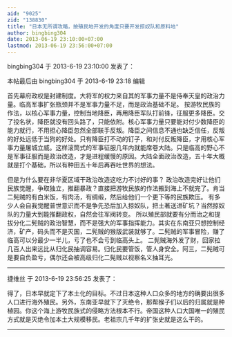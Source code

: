 ```yaml
---
aid: "9025"
zid: "138830"
title: "日本无所谓攻略，按殖民地开发的角度只要开发掠奴队和原料地"
author: bingbing304
date: 2013-06-19 23:10:00+07:00
lastmod: 2013-06-19 23:56:00+07:00
---
```


bingbing304 于 2013-6-19 23:10:00 发表了：

本帖最后由 bingbing304 于 2013-6-19 23:18 编辑

首先幕府政权是封建制度。大将军的权力来自其的军事力量不是侍奉天皇的政治力量。临高军事扩张瓶颈并不是军事力量不足，而是政治基础不足。 按游牧民族的作法，以核心军事力量，控制当地降臣，再用降臣军队打前锋，征服更多降臣。交了投名状，降臣就没有回头路了，只能依附。核心军事力量只要能对付少数降臣的能力就行，不用担心降臣忽然全部联手反叛。降臣之间信息不通也缺乏信任，反叛的好处远低于当狗的好处。只有降臣打不动的钉子，和对付反叛降臣，才用核心军事力量屠城立威。这样滚筒式的军事征服几年内就能席卷大陆。只是临高的野心不是军事征服而是政治改造，才是进程缓慢的原因。大陆全面政治改造，五十年大概就是打个基础，所以有种田五十年后再吞吐世界的想法。

但是为什么要在非华夏区域干政治改造这吃力不讨好的事？ 政治改造完好让他们民族觉醒，争取独立，推翻暴政？直接把游牧民族的作法搬到海上不就完了。肯当二髡贼的有白米饭，有肉汤，有绸缎，然后给他们一个更下等的民族欺压。 有多少人会自我觉醒普世意识而不是争先恐后加入掠奴队，把土著送进矿坑？当然掠奴队的力量大到能推翻政权，自然会往军阀转变。 所以殖民部就要有分而治之和提拔分化二髡贼的政治智慧，而不是强大的军事指挥能力。其实在东南亚只想控制经济，矿产，码头而不是灭国，二髡贼的猴版武装就够了。二髡贼的军事冒险，赚了临高可以分最少一半儿，亏了也不会亏到临高头上。 二髡贼海外发了财，回家拉几百人出来远比从归化民抽调容易。归化民要管饭，管人身安全。阿三，二髡贼可是要自负盈亏，偶尔还会被高级归化二髡贼以视察名义抽耳光。

---

捷维丝 于 2013-6-19 23:56:25 发表了：

得了，日本早就定下了本土化的目标。不过日本这种人口众多的地方的确要出很多人口进行海外殖民。另外，东南亚早就下了灭绝令，那帮猴子们以后的归属就是种植园。你这个海上游牧民族式的侵略方法根本不行。帝国这种人口大国唯一的殖民方式就是灭绝令加本土大规模移民。老祖宗几千年的扩张史就是这么干的。

---
